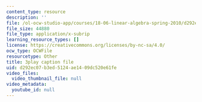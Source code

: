 ```yaml
---
content_type: resource
description: ''
file: /ol-ocw-studio-app/courses/18-06-linear-algebra-spring-2010/d292ec07b3ed5124ae1409dc520e61fe_J7DzL2_Na80.vtt
file_size: 44880
file_type: application/x-subrip
learning_resource_types: []
license: https://creativecommons.org/licenses/by-nc-sa/4.0/
ocw_type: OCWFile
resourcetype: Other
title: 3play caption file
uid: d292ec07-b3ed-5124-ae14-09dc520e61fe
video_files:
  video_thumbnail_file: null
video_metadata:
  youtube_id: null
---
```

